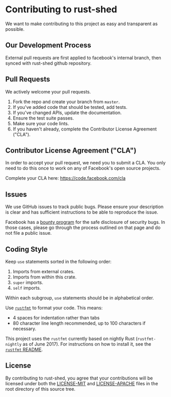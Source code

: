 # Contributing to rust-shed
We want to make contributing to this project as easy and transparent as
possible.

## Our Development Process
External pull requests are first applied to facebook's internal branch, then
synced with rust-shed github repository.

## Pull Requests
We actively welcome your pull requests.

1. Fork the repo and create your branch from `master`.
2. If you've added code that should be tested, add tests.
3. If you've changed APIs, update the documentation.
4. Ensure the test suite passes.
5. Make sure your code lints.
6. If you haven't already, complete the Contributor License Agreement ("CLA").

## Contributor License Agreement ("CLA")
In order to accept your pull request, we need you to submit a CLA. You only need
to do this once to work on any of Facebook's open source projects.

Complete your CLA here: <https://code.facebook.com/cla>

## Issues
We use GitHub issues to track public bugs. Please ensure your description is
clear and has sufficient instructions to be able to reproduce the issue.

Facebook has a [bounty program](https://www.facebook.com/whitehat/) for the safe
disclosure of security bugs. In those cases, please go through the process
outlined on that page and do not file a public issue.

## Coding Style
Keep `use` statements sorted in the following order:

1. Imports from external crates.
2. Imports from within this crate.
3. `super` imports.
4. `self` imports.

Within each subgroup, `use` statements should be in alphabetical order.

Use [`rustfmt`](https://github.com/rust-lang-nursery/rustfmt/) to format your
code. This means:

* 4 spaces for indentation rather than tabs
* 80 character line length recommended, up to 100 characters if necessary.

This project uses the `rustfmt` currently based on nightly Rust
(`rustfmt-nightly` as of June 2017). For instructions on how to install it, see
the
[`rustfmt` README](https://github.com/rust-lang-nursery/rustfmt/#installation).

## License
By contributing to rust-shed, you agree that your contributions will be
licensed under both the [LICENSE-MIT](LICENSE-MIT) and
[LICENSE-APACHE](LICENSE-APACHE) files in the root directory of this source
tree.
